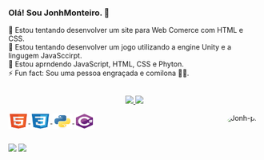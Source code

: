 ### Olá! Sou JonhMonteiro. 👋

🔭 Estou tentando desenvolver um site para Web Comerce com HTML e CSS. </br>
🔭 Estou tentando desenvolver um jogo utilizando a engine Unity e a lingugem JavaSccirpt. </br>
🌱 Estou aprndendo JavaScript, HTML, CSS e Phyton. </br>
⚡ Fun fact: Sou uma pessoa engraçada e comilona 🍕😸. </br> </br>

<div align="center">
  <a href="https://github.com/JonhMonteiro">
  <img height="180em" src="https://github-readme-stats.vercel.app/api?username=JonhMonteiro&show_icons=true&theme=cobalt&include_all_commits=true&count_private=true"/> 
  <img height="180em" src="https://github-readme-stats.vercel.app/api/top-langs/?username=JonhMonteiro&layout=compact&langs_count=7&theme=cobalt"/>
</div>
  
<div style="display: inline_block"><br>
  <img align="center" alt="Jonh-HTML" height="30" width="40" src="https://raw.githubusercontent.com/devicons/devicon/master/icons/html5/html5-original.svg">
  <img align="center" alt="Jonh-CSS" height="30" width="40" src="https://raw.githubusercontent.com/devicons/devicon/master/icons/css3/css3-original.svg">
  <img align="center" alt="Jonh-Python" height="30" width="40" src="https://raw.githubusercontent.com/devicons/devicon/master/icons/python/python-original.svg">
  <img align="center" alt="Jonh-Csharp" height="30" width="40" src="https://raw.githubusercontent.com/devicons/devicon/master/icons/csharp/csharp-original.svg">
  <img align="right" alt="Jonh-pic" height="150" style="border-radius:50px;" src="https://cdn.fbsbx.com/v/t59.2708-21/271432521_651351519478358_1462884353396173789_n.gif?_nc_cat=109&ccb=1-5&_nc_sid=041f46&_nc_eui2=AeF_IxIHOZNA_nAxxq4yiftSX3XV1ub17OxfddXW5vXs7InOjYPP7nImxJ_ZsY0P3vr5K7MjocT31HkjYvyXUTXg&_nc_ohc=talCVaxb_y0AX_LDTEF&_nc_ht=cdn.fbsbx.com&oh=03_AVI15eI-eIJWjZnjNNWQG5mxTaj4-wg1JkvxtAH5yoydpA&oe=623B9CD0">
</div>
  
  ##
  
  <div>
    <a href = "mailto:jonhgraduations@gmail.com"><img src="https://img.shields.io/badge/Gmail-D14836?style=for-the-badge&logo" target="_blank"></a>
    <a href="https://jonhgraduations.wixsite.com/jonhmonteiro91-1" target="_blank"><img src="https://img.shields.io/badge/Blogger-FF5722?style=for-the-badge&logo=blogger&logo" target="_blank"></a> 
  </div>
